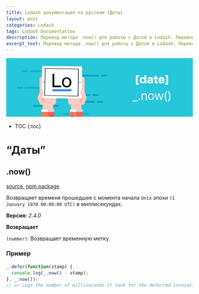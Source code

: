 ```yaml
---
title: Lodash документация на русском (Даты)
layout: post
categories: Lodash
tags: Lodash Documentation
description: Перевод метода .now() для работы с Датой в Lodash. Перевод документации Lodash.
excerpt_text: Перевод метода .now() для работы с Датой в Lodash. Перевод документации Lodash.
---
```


![Lodash документация на русском](/images/post/Lodash/Lo-Dash_date.jpg)

* TOC
{:toc}

# “Даты”

## .now()

[source](https://github.com/lodash/lodash/blob/4.17.4/lodash.js#L9977),
[npm package](https://www.npmjs.com/package/lodash.now).

Возвращяет временя прошедшее с момента начала `Unix` эпохи `(1 January 1970 00:00:00 UTC)` в миллисекундах.

**Версия:** *2.4.0*

**Возвращает**

`(number)`: Возвращает временную метку.

### Пример

```javascript
_.defer(function(stamp) {
  console.log(_.now() - stamp);
}, _.now());
// => Logs the number of milliseconds it took for the deferred invocation.
```